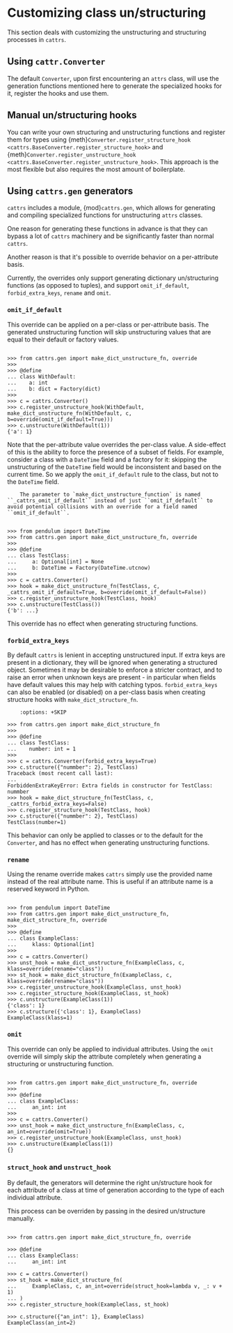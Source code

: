 # Customizing class un/structuring

This section deals with customizing the unstructuring and structuring processes in `cattrs`.

## Using `cattr.Converter`

The default `Converter`, upon first encountering an `attrs` class, will use
the generation functions mentioned here to generate the specialized hooks for it,
register the hooks and use them.

## Manual un/structuring hooks

You can write your own structuring and unstructuring functions and register
them for types using {meth}`Converter.register_structure_hook <cattrs.BaseConverter.register_structure_hook>` and
{meth}`Converter.register_unstructure_hook <cattrs.BaseConverter.register_unstructure_hook>`. This approach is the most
flexible but also requires the most amount of boilerplate.

## Using `cattrs.gen` generators

`cattrs` includes a module, {mod}`cattrs.gen`, which allows for generating and
compiling specialized functions for unstructuring `attrs` classes.

One reason for generating these functions in advance is that they can bypass
a lot of `cattrs` machinery and be significantly faster than normal `cattrs`.

Another reason is that it's possible to override behavior on a per-attribute basis.

Currently, the overrides only support generating dictionary un/structuring functions
(as opposed to tuples), and support `omit_if_default`, `forbid_extra_keys`,
`rename` and `omit`.

### `omit_if_default`

This override can be applied on a per-class or per-attribute basis. The generated
unstructuring function will skip unstructuring values that are equal to their
default or factory values.

```{doctest}

>>> from cattrs.gen import make_dict_unstructure_fn, override
>>>
>>> @define
... class WithDefault:
...    a: int
...    b: dict = Factory(dict)
>>>
>>> c = cattrs.Converter()
>>> c.register_unstructure_hook(WithDefault, make_dict_unstructure_fn(WithDefault, c, b=override(omit_if_default=True)))
>>> c.unstructure(WithDefault(1))
{'a': 1}
```

Note that the per-attribute value overrides the per-class value. A side-effect
of this is the ability to force the presence of a subset of fields.
For example, consider a class with a `DateTime` field and a factory for it:
skipping the unstructuring of the `DateTime` field would be inconsistent and
based on the current time. So we apply the `omit_if_default` rule to the class,
but not to the `DateTime` field.

```{note}
    The parameter to `make_dict_unstructure_function` is named ``_cattrs_omit_if_default`` instead of just ``omit_if_default`` to avoid potential collisions with an override for a field named ``omit_if_default``.
```

```{doctest}

>>> from pendulum import DateTime
>>> from cattrs.gen import make_dict_unstructure_fn, override
>>>
>>> @define
... class TestClass:
...     a: Optional[int] = None
...     b: DateTime = Factory(DateTime.utcnow)
>>>
>>> c = cattrs.Converter()
>>> hook = make_dict_unstructure_fn(TestClass, c, _cattrs_omit_if_default=True, b=override(omit_if_default=False))
>>> c.register_unstructure_hook(TestClass, hook)
>>> c.unstructure(TestClass())
{'b': ...}
```

This override has no effect when generating structuring functions.

### `forbid_extra_keys`

By default `cattrs` is lenient in accepting unstructured input. If extra
keys are present in a dictionary, they will be ignored when generating a
structured object. Sometimes it may be desirable to enforce a stricter
contract, and to raise an error when unknown keys are present - in particular
when fields have default values this may help with catching typos.
`forbid_extra_keys` can also be enabled (or disabled) on a per-class basis when
creating structure hooks with `make_dict_structure_fn`.

```{doctest}
    :options: +SKIP

>>> from cattrs.gen import make_dict_structure_fn
>>>
>>> @define
... class TestClass:
...    number: int = 1
>>>
>>> c = cattrs.Converter(forbid_extra_keys=True)
>>> c.structure({"nummber": 2}, TestClass)
Traceback (most recent call last):
...
ForbiddenExtraKeyError: Extra fields in constructor for TestClass: nummber
>>> hook = make_dict_structure_fn(TestClass, c, _cattrs_forbid_extra_keys=False)
>>> c.register_structure_hook(TestClass, hook)
>>> c.structure({"nummber": 2}, TestClass)
TestClass(number=1)
```

This behavior can only be applied to classes or to the default for the
`Converter`, and has no effect when generating unstructuring functions.

### `rename`

Using the rename override makes `cattrs` simply use the provided name instead
of the real attribute name. This is useful if an attribute name is a reserved
keyword in Python.

```{doctest}

>>> from pendulum import DateTime
>>> from cattrs.gen import make_dict_unstructure_fn, make_dict_structure_fn, override
>>>
>>> @define
... class ExampleClass:
...     klass: Optional[int]
>>>
>>> c = cattrs.Converter()
>>> unst_hook = make_dict_unstructure_fn(ExampleClass, c, klass=override(rename="class"))
>>> st_hook = make_dict_structure_fn(ExampleClass, c, klass=override(rename="class"))
>>> c.register_unstructure_hook(ExampleClass, unst_hook)
>>> c.register_structure_hook(ExampleClass, st_hook)
>>> c.unstructure(ExampleClass(1))
{'class': 1}
>>> c.structure({'class': 1}, ExampleClass)
ExampleClass(klass=1)
```

### `omit`

This override can only be applied to individual attributes. Using the `omit`
override will simply skip the attribute completely when generating a structuring
or unstructuring function.

```{doctest}

>>> from cattrs.gen import make_dict_unstructure_fn, override
>>>
>>> @define
... class ExampleClass:
...     an_int: int
>>>
>>> c = cattrs.Converter()
>>> unst_hook = make_dict_unstructure_fn(ExampleClass, c, an_int=override(omit=True))
>>> c.register_unstructure_hook(ExampleClass, unst_hook)
>>> c.unstructure(ExampleClass(1))
{}
```

### `struct_hook` and `unstruct_hook`

By default, the generators will determine the right un/structure hook for each attribute of a class at time of generation according to the type of each individual attribute.

This process can be overriden by passing in the desired un/structure manually.

```{doctest}

>>> from cattrs.gen import make_dict_structure_fn, override

>>> @define
... class ExampleClass:
...     an_int: int

>>> c = cattrs.Converter()
>>> st_hook = make_dict_structure_fn(
...     ExampleClass, c, an_int=override(struct_hook=lambda v, _: v + 1)
... )
>>> c.register_structure_hook(ExampleClass, st_hook)

>>> c.structure({"an_int": 1}, ExampleClass)
ExampleClass(an_int=2)
```
